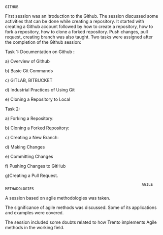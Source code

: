                                                                                GITHUB

First session was an itroduction to the Github. The session discussed some activities that can be done while creating a repository. It started with creating a Github account followed by how to create a repository, how to fork a repository, how to clone a forked repository. Push changes, pull request, creating branch was also taught. Two tasks were assigned after the completion of the Github session:

Task 1: Documentation on Github :

a) Overview of Github

b) Basic Git Commands

c) GITLAB, BITBUCKET

d) Industrial Practices of Using Git

e) Cloning a Repository to Local

Task 2:

a) Forking a Repository:

b) Cloning a Forked Repository:

c) Creating a New Branch:

d) Making Changes

e) Committing Changes

f) Pushing Changes to GitHub

g)Creating a Pull Request.

                                                                  AGILE METHADOLOGIES

A session based on agile methodologies was taken.

The significance of agile methods was discussed. Some of its applications and examples were covered.

The session included some doubts related to how Trento implements Agile methods in the working field.
